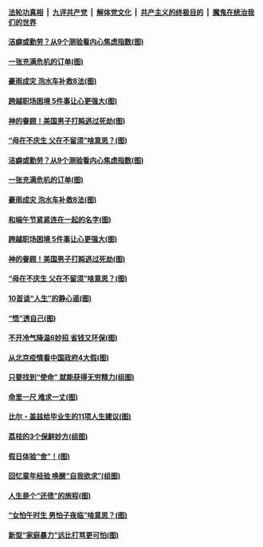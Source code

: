 

####  [法轮功真相](../../../../basic/blob/master/README.md?t=06250531) &nbsp;|&nbsp; [九评共产党](../../../../9ping.md/blob/master/README.md?t=06250531) &nbsp;|&nbsp; [解体党文化](../../../../jtdwh.md/blob/master/README.md?t=06250531)  &nbsp;|&nbsp; [共产主义的终极目的](../../../../gczydzjmd.md/blob/master/README.md?t=06250531) &nbsp;|&nbsp; [魔鬼在统治我们的世界](../../../../mgztzwmdsj.md/blob/master/README.md?t=06250531) 

#### [洁癖或勤劳？从9个测验看内心焦虑指数(图)](../pages/p8/937558.md?t=06250531) 

#### [一张充满危机的订单(图)](../pages/p8/936981.md?t=06250531) 

#### [豪雨成灾 泡水车补救8法(图)](../pages/p8/937526.md?t=06250531) 

#### [跨越职场困境 5件事让心更强大(图)](../pages/p8/937375.md?t=06250531) 

#### [神的眷顾！美国男子打盹逃过死劫(图)](../pages/p8/936985.md?t=06250531) 

#### [“母在不庆生 父在不留须”啥意思？(图)](../pages/p8/937234.md?t=06250531) 

#### [洁癖或勤劳？从9个测验看内心焦虑指数(图)](../pages/p8/937558.md?t=06250531) 

#### [一张充满危机的订单(图)](../pages/p8/936981.md?t=06250531) 

#### [豪雨成灾 泡水车补救8法(图)](../pages/p8/937526.md?t=06250531) 

#### [和端午节紧紧连在一起的名字(图)](../pages/p8/937448.md?t=06250531) 

#### [跨越职场困境 5件事让心更强大(图)](../pages/p8/937375.md?t=06250531) 

#### [神的眷顾！美国男子打盹逃过死劫(图)](../pages/p8/936985.md?t=06250531) 

#### [“母在不庆生 父在不留须”啥意思？(图)](../pages/p8/937234.md?t=06250531) 

#### [10首谈“人生”的静心谣(图)](../pages/p8/936965.md?t=06250531) 

#### [“悟”透自己(图)](../pages/p8/936972.md?t=06250531) 

#### [不开冷气降温6妙招 省钱又环保(图)](../pages/p8/937329.md?t=06250531) 

#### [从北京疫情看中国政府4大假(图)](../pages/p8/937196.md?t=06250531) 

#### [只要找到“使命” 就能获得无穷精力(组图)](../pages/p8/937159.md?t=06250531) 

#### [命里一尺 难求一丈(图)](../pages/p8/936782.md?t=06250531) 

#### [比尔・盖兹给毕业生的11项人生建议(图)](../pages/p8/936231.md?t=06250531) 

#### [荔枝的3个保鲜妙方(组图)](../pages/p8/936950.md?t=06250531) 

#### [假日体验“舍”！(图)](../pages/p8/937183.md?t=06250531) 

#### [回忆童年经验 唤醒“自我欲求”(组图)](../pages/p8/937082.md?t=06250531) 

#### [人生是个“还债”的旅程(图)](../pages/p8/936768.md?t=06250531) 

#### [“女怕午时生 男怕子夜临”啥意思？(图)](../pages/p8/937081.md?t=06250531) 

#### [新型“家庭暴力”远比打骂更可怕(图)](../pages/p8/936230.md?t=06250531) 

